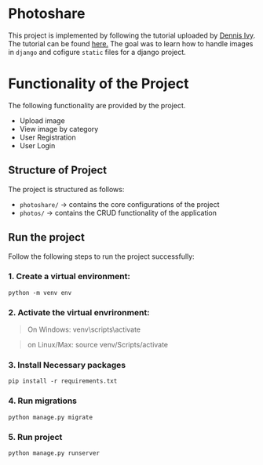 # Photoshare

This project is implemented by following the tutorial uploaded by <a href="https://www.youtube.com/@DennisIvy">Dennis Ivy</a>. The tutorial can be found <a href="https://www.youtube.com/watch?v=sSquD2u5Ie0">here.</a>
The goal was to learn how to handle images in `django` and cofigure `static` files for a django project.

# Functionality of the Project

The following functionality are provided by the project.

- Upload image
- View image by category
- User Registration
- User Login

## Structure of Project

The project is structured as follows:

- `photoshare/` -> contains the core configurations of the project
- `photos/` -> contains the CRUD functionality of the application

## Run the project

Follow the following steps to run the project successfully:

### 1. Create a virtual environment:

`python -m venv env`

### 2. Activate the virtual envrironment:

> On Windows: venv\scripts\activate

> on Linux/Max: source venv/Scripts/activate

### 3. Install Necessary packages

`pip install -r requirements.txt`

### 4. Run migrations

`python manage.py migrate`

### 5. Run project

`python manage.py runserver`
